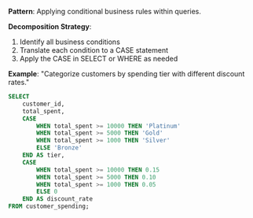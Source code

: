 **Pattern**: Applying conditional business rules within queries.

**Decomposition Strategy**:

1. Identify all business conditions
2. Translate each condition to a CASE statement
3. Apply the CASE in SELECT or WHERE as needed

**Example**: "Categorize customers by spending tier with different discount rates."

```SQL
SELECT
    customer_id,
    total_spent,
    CASE
        WHEN total_spent >= 10000 THEN 'Platinum'
        WHEN total_spent >= 5000 THEN 'Gold'
        WHEN total_spent >= 1000 THEN 'Silver'
        ELSE 'Bronze'
    END AS tier,
    CASE
        WHEN total_spent >= 10000 THEN 0.15
        WHEN total_spent >= 5000 THEN 0.10
        WHEN total_spent >= 1000 THEN 0.05
        ELSE 0
    END AS discount_rate
FROM customer_spending;
```